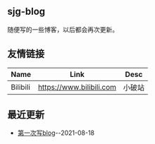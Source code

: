 ## sjg-blog
随便写的一些博客，以后都会再次更新。
## 友情链接
| Name | Link | Desc | 
| ---- | ---- | ---- |
| Bilibili | https://www.bilibili.com | 小破站 |
## 最近更新
- [第一次写blog](https://github.com/SunJunge08/sjg-blog/issues/2)--2021-08-18
